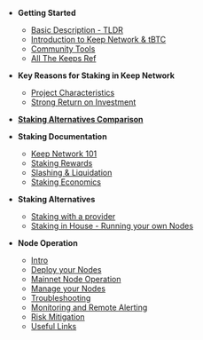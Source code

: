 - **Getting Started**
	- [Basic Description - TLDR](basics/start.md)
	- [Introduction to Keep Network & tBTC](basics/intro.md)
	- [Community Tools](basics/tools.md)
	- [All The Keeps Ref](basics/atk.md)

- **Key Reasons for Staking in Keep Network**
	- [Project Characteristics](Reasons/reasons.md)
	- [Strong Return on Investment](Reasons/roi.md)

- [**Staking Alternatives Comparison**](comparison/comparesimilar.md)
	

- **Staking Documentation**
	- [Keep Network 101](stakingdoc/keep101.md)
	- [Staking Rewards](stakingdoc/rewards.md)
	- [Slashing & Liquidation](stakingdoc/slashing.md)
	- [Staking Economics](stakingdoc/economics.md)

- **Staking Alternatives**
	- [Staking with a provider](stakingdoc/stakingoptions.md)
	- [Staking in House - Running your own Nodes](stakingdoc/stakingoptions.md)

- **Node Operation**
  - [Intro](Node-Operation/intro-operation.md)
  - [Deploy your Nodes](Node-Operation/deploy.md)
  - [Mainnet Node Operation](Node-Operation/mainnet.md)
  - [Manage your Nodes](Node-Operation/manage.md)
  - [Troubleshooting](Node-Operation/troubleshooting.md)
  - [Monitoring and Remote Alerting](Node-Operation/monitoring.md)
  - [Risk Mitigation](Node-Operation/risks.md)
  - [Useful Links](Node-Operation/links.md)
